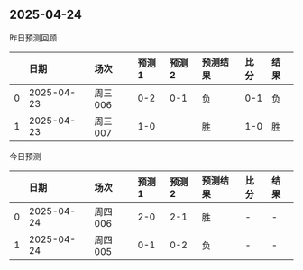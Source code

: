 

 ## 2025-04-24

昨日预测回顾

|    | 日期         | 场次    | 预测1   | 预测2   | 预测结果   | 比分   | 结果   |
|---:|:-----------|:------|:------|:------|:-------|:-----|:-----|
|  0 | 2025-04-23 | 周三006 | 0-2   | 0-1   | 负      | 0-1  | 负    |
|  1 | 2025-04-23 | 周三007 | 1-0   |       | 胜      | 1-0  | 胜    |

今日预测

|    | 日期         | 场次    | 预测1   | 预测2   | 预测结果   | 比分   | 结果   |
|---:|:-----------|:------|:------|:------|:-------|:-----|:-----|
|  0 | 2025-04-24 | 周四006 | 2-0   | 2-1   | 胜      | -    | -    |
|  1 | 2025-04-24 | 周四005 | 0-1   | 0-2   | 负      | -    | -    |
